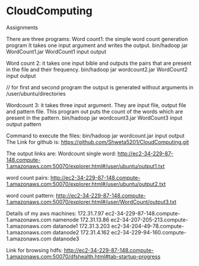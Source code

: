 # CloudComputing
Assignments


There are three programs: 
Word count1: the simple word count generation program
It takes one input argument and writes the output.
bin/hadoop jar WordCount1.jar WordCount1 input output

Word count 2: it takes one input bible and outputs the pairs that are present in the file and their frequency.
bin/hadoop jar wordcount2.jar WordCount2 input output

// for first and second program the output is generated without arguments in /user/ubuntu/directories

Wordcount 3: it takes three input argument. They are input file, output file and pattern file. This program out puts the count of the words which are present in the pattern.
bin/hadoop jar wordcount3.jar WordCount3 input output pattern

Command to execute the files:
bin/hadoop jar wordcount.jar input output
The Link for github is:
https://github.com/Shweta5201/CloudComputing.git

The output links are: 
Wordcount single word:
http://ec2-34-229-87-148.compute-1.amazonaws.com:50070/explorer.html#/user/ubuntu/output1.txt

word count pairs:
http://ec2-34-229-87-148.compute-1.amazonaws.com:50070/explorer.html#/user/ubuntu/output2.txt

word count pattern:
http://ec2-34-229-87-148.compute-1.amazonaws.com:50070/explorer.html#/user/WordCount/output3.txt


Details of my aws machines:
172.31.7.97   ec2-34-229-87-148.compute-1.amazonaws.com  namenode
172.31.13.86  ec2-34-207-205-213.compute-1.amazonaws.com  datanode1
172.31.3.203  ec2-34-204-49-78.compute-1.amazonaws.com	datanode2
172.31.4.162  ec2-34-229-94-160.compute-1.amazonaws.com	datanode3

Link for browsing hdfs:
http://ec2-34-229-87-148.compute-1.amazonaws.com:50070/dfshealth.html#tab-startup-progress

